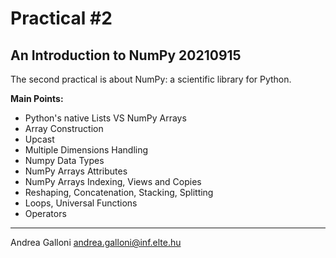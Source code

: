 # Practical \#2 
## An Introduction to NumPy 20210915
The second practical is about NumPy: a scientific library for Python. 

**Main Points:**

 - Python's native Lists VS NumPy Arrays
 - Array Construction
 - Upcast
 - Multiple Dimensions Handling
 - Numpy Data Types
 - NumPy Arrays Attributes
 - NumPy Arrays Indexing, Views and Copies
 - Reshaping, Concatenation, Stacking, Splitting
 - Loops, Universal Functions
 - Operators

---
Andrea Galloni
andrea.galloni@inf.elte.hu
